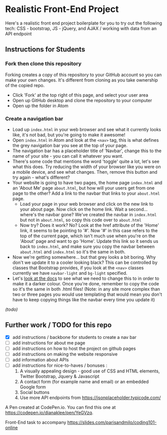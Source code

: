 # Realistic Front-End Project
Here's a realistic front end project boilerplate for you to try out the following tech: CSS - bootstrap, JS - jQuery, and AJAX / working with data from an API endpoint

## Instructions for Students
### Fork then clone this repository
Forking creates a copy of this repository to your GitHub account so you can make your own changes. It's different from cloning as you take ownership of the copied repo.
- Click 'Fork' at the top right of this page, and select your user area
- Open up GitHub desktop and clone the repository to your computer
- Open up the folder in Atom

### Create a navigation bar
- Load up `index.html` in your web browser and see what it currently looks like, it's not bad, but you're going to make it awesome!
- Open `index.html` in Atom and look at the `<nav>` tag, this is what defines the grey navigation bar you see at the top of your page.
- The navigation bar has a placeholder title of 'Navbar', change this to the name of your site - you can call it whatever you want.
- There's some code that mentions the word 'toggle' quite a lot, let's see what this does. Try reducing the width of your browser like you were on a mobile device, and see what changes. Then, remove this button and try again - what's different?
- Your website is going to have two pages, the home page `index.html` and an 'About Me' page `about.html`, but how will your users get from one page to the other? Add a link to the navbar that links to your `about.html` page.
   - Load your page in your web browser and click on the new link to your about page. Now click on the home link. Wait a second... where's the navbar gone? We've created the navbar in `index.html` but not in `about.html`, so copy this code over to `about.html`
    - Now try? Does it work? No? Look at the href attribute of the 'Home' link, it seems to be pointing to '#'. Now '#' in this case refers to the top of the current page, which isn't much use when you're on the 'About' page and want to go 'Home'. Update this link so it sends us back to `index.html`, and make sure you copy the navbar between `about.html` and `index.html` so it's the same in both.
- Now we're getting somewhere... but that grey looks a bit boring. Why don't we update it to a cooler looking black? This can be controlled by classes that Bootstrap provides, if you look at the `<nav>` classes currently we have `navbar-light` and `bg-light` specified.
- Let's [look at the docs](https://getbootstrap.com/docs/4.0/components/navbar/#color-schemes) to see what we need to change this to in order to make it a darker colour. Once you're done, remember to copy the code so it's the same in both .html files! (Note: in any site more complex than two or three pages you would use templating that would mean you don't have to keep copying things like the navbar every time you update it)

_(todo)_

## Further work / TODO for this repo
- [x] add instructions / backbone for students to create a nav bar
- [ ] add instructions for about me page
- [ ] add instructions on how to host the project on github pages
- [ ] add instructions on making the website responsive
- [ ] add information about APIs
- [ ] add instructions for nice-to-haves / bonuses :
    1. A visually appealing design - good use of CSS and HTML elements, Twitter
    Bootstrap, Jquery & Javascript
    2. A contact form (for example name and email) or an embedded Google form
    3. Social buttons
    4. Use more API endpoints from https://jsonplaceholder.typicode.com/


A Pen created at CodePen.io. You can find this one at https://codepen.io/dianaklee/pen/YeGVzq.

Front-End task to accompany https://slides.com/parisandmilo/coding101-online
